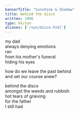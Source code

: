 ```yaml
---
bannerTitle: "Sunshine & Shadow" 
title: behind the disco
written: 1996
type: hk/sun
aliases: ['/sun/disco.html']
---
```


my dad  
always denying emotions  
ran  
from his mother's funeral  
hiding his eyes  


how do we leave the past behind  
and set our course anew?  


behind the disco  
amongst the weeds and rubbish  
hot tears of grieving  
for the father   
I still had
